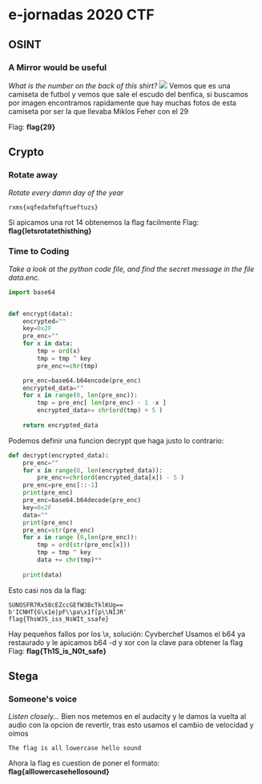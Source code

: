 # e-jornadas 2020 CTF

## OSINT
### A Mirror would be useful
*What is the number on the back of this shirt?*
![](https://www.tv7dias.pt/wp-content/uploads/2019/01/A1-1767910_resized.jpg)
Vemos que es una camiseta de futbol y vemos que sale el escudo del benfica, si buscamos por imagen encontramos rapidamente que hay muchas fotos de esta camiseta por ser la que llevaba Miklos Feher con el 29

Flag: **flag{29}**

## Crypto
### Rotate away
*Rotate every damn day of the year*
```
rxms{xqfedafmfqftueftuzs}
```
Si apicamos una rot 14 obtenemos la flag facilmente
Flag: **flag{letsrotatethisthing}**
### Time to Coding
*Take a look at the python code file, and find the secret message in the file data.enc.*
```python
import base64


def encrypt(data): 
    encrypted=""
    key=0x2F
    pre_enc=""
    for x in data:
        tmp = ord(x) 
        tmp = tmp ^ key
        pre_enc+=chr(tmp)

    pre_enc=base64.b64encode(pre_enc)
    encrypted_data="" 
    for x in range(0, len(pre_enc)):   
        tmp = pre_enc[ len(pre_enc) - 1 -x ]    
        encrypted_data+= chr(ord(tmp) + 5 )
           
    return encrypted_data
```
Podemos definir una funcion decrypt que haga justo lo contrario:
```python
def decrypt(encrypted_data):
	pre_enc=""
	for x in range(0, len(encrypted_data)):   
		pre_enc+=chr(ord(encrypted_data[x]) - 5 )
	pre_enc=pre_enc[::-1]
	print(pre_enc)
	pre_enc=base64.b64decode(pre_enc)
	key=0x2F
	data=""
	print(pre_enc)
	pre_enc=str(pre_enc)
	for x in range (0,len(pre_enc)):
		tmp = ord(str(pre_enc[x]))
		tmp = tmp ^ key
		data += chr(tmp)**
		
	print(data)
```
Esto casi nos da la flag:
```
SUNOSFR7Rx58cEZccGEfW3BcTklKUg==
b'ICNHT{G\x1e|pF\\pa\x1f[p\\NIJR'
flag{ThsWJS_iss_NsWIt_ssafe}
```
Hay pequeños fallos por los \x, solución: Cyvberchef
Usamos el b64 ya restaurado y le apicamos b64 -d y xor con la clave para obtener la flag
Flag: **flag{Th1S_is_N0t_safe}**

## Stega
### Someone's voice
*Listen closely...*
Bien nos metemos en el audacity y le damos la vuelta al audio con la opcion de revertir, tras esto usamos el cambio de velocidad y oimos 
```
The flag is all lowercase hello sound
```
Ahora la flag es cuestion de poner el formato: **flag{alllowercasehellosound}**
